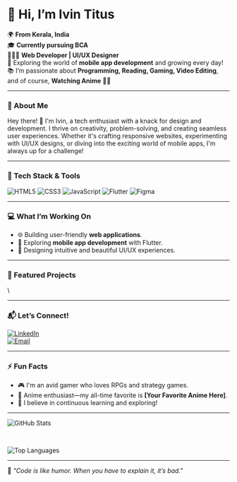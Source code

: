 # 👋 Hi, I’m Ivin Titus  

🌍 **From Kerala, India**  
🎓 **Currently pursuing BCA**  
👨🏻‍💻 **Web Developer | UI/UX Designer**  
🌱 Exploring the world of **mobile app development** and growing every day!  
📚 I’m passionate about **Programming, Reading, Gaming, Video Editing**, and of course, **Watching Anime** 🎥✨  

---

### 🌟 About Me  

Hey there! 👋 I'm Ivin, a tech enthusiast with a knack for design and development. I thrive on creativity, problem-solving, and creating seamless user experiences. Whether it's crafting responsive websites, experimenting with UI/UX designs, or diving into the exciting world of mobile apps, I'm always up for a challenge!  

---

### 🚀 Tech Stack & Tools  

![HTML5](https://img.shields.io/badge/-HTML5-E34F26?style=flat&logo=html5&logoColor=white)
![CSS3](https://img.shields.io/badge/-CSS3-1572B6?style=flat&logo=css3&logoColor=white)
![JavaScript](https://img.shields.io/badge/-JavaScript-F7DF1E?style=flat&logo=javascript&logoColor=black)
![Flutter](https://img.shields.io/badge/-Flutter-02569B?style=flat&logo=flutter&logoColor=white)
![Figma](https://img.shields.io/badge/-Figma-F24E1E?style=flat&logo=figma&logoColor=white)

---

### 💻 What I’m Working On  

- 🌐 Building user-friendly **web applications**.  
- 📱 Exploring **mobile app development** with Flutter.  
- 🎨 Designing intuitive and beautiful UI/UX experiences.  

---

### 📂 Featured Projects  

\  

---

### 📬 Let’s Connect!  

[![LinkedIn](https://img.shields.io/badge/-LinkedIn-blue?style=flat&logo=linkedin&logoColor=white)](https://linkedin.com/in/ivin-titus)  
[![Email](https://img.shields.io/badge/-Email-D14836?style=flat&logo=gmail&logoColor=white)](mailto:ivintitus@hotmail.com)  

---

### ⚡ Fun Facts  

- 🎮 I'm an avid gamer who loves RPGs and strategy games.  
- 🎥 Anime enthusiast—my all-time favorite is **[Your Favorite Anime Here]**.  
- 🌱 I believe in continuous learning and exploring!  

---

![GitHub Stats](https://github-readme-stats.vercel.app/api?username=ivin-titus&show_icons=true&theme=radical)  

<br>

![Top Languages](https://github-readme-stats.vercel.app/api/top-langs/?username=ivin-titus&layout=compact&theme=radical)  

---

🌟 _"Code is like humor. When you have to explain it, it’s bad."_  

